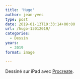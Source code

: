 ```yaml
---
title: 'Hugo'
author: jean-yves
type: post
date: 2019-01-13T19:33:14+00:00
url: /hugo-13012019/
categories:
  - Dessin
years:
  - 2019
format: image

---
```

Dessiné sur iPad avec [Procreate](https://procreate.com/).